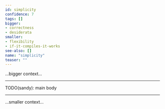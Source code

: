 ```yaml
---
id: simplicity
confidence: 7
tags: []
bigger:
- correctness
- desiderata
smaller:
- flexibility
- if-it-compiles-it-works
see-also: []
name: "simplicity"
teaser: ""
---
```



...bigger context...

---

TODO(sandy): main body

---

...smaller context...
